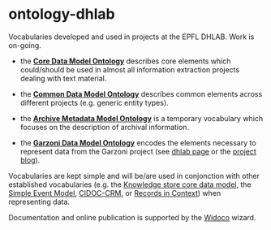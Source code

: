 # ontology-dhlab
Vocabularies developed and used in projects at the EPFL DHLAB.
Work is on-going.

- the **[Core Data Model Ontology](http://vocab.dhlab.epfl.ch/data-core/)** describes core elements which could/should be used in almost all information extraction projects dealing with text material.

- the **[Common Data Model Ontology](http://vocab.dhlab.epfl.ch/data-common/)** describes common elements across different projects (e.g. generic entity types).

- the **[Archive Metadata Model Ontology](http://vocab.dhlab.epfl.ch/metadata/)** is a temporary vocabulary which focuses on the description of archival information.

- the **[Garzoni Data Model Ontology](http://vocab.dhlab.epfl.ch/garzoni/)** encodes the elements necessary to represent data from the Garzoni project (see [dhlab page](http://dhlab.epfl.ch/page-127961-en.html) or the [project blog](http://garzoni.hypotheses.org/)).

<!-- - **onto-xsavi-index** encodes the elements necessary to represent data from the ***X Savi*** archival series -->

Vocabularies are kept simple and will be/are used in conjonction with other established vocabularies (e.g. the [Knowledge store core data model](https://knowledgestore.fbk.eu/ontologies/knowledgestore.html#Entity), the [Simple Event Model](http://semanticweb.cs.vu.nl/2009/11/sem/), [CIDOC-CRM](http://www.cidoc-crm.org/html/5.0.4/cidoc-crm.html), or [Records in Context](http://www.ica.org/en/egad-ric-conceptual-model)) when representing data. 

Documentation and online publication is supported by the [Widoco](https://github.com/dgarijo/Widoco) wizard.
